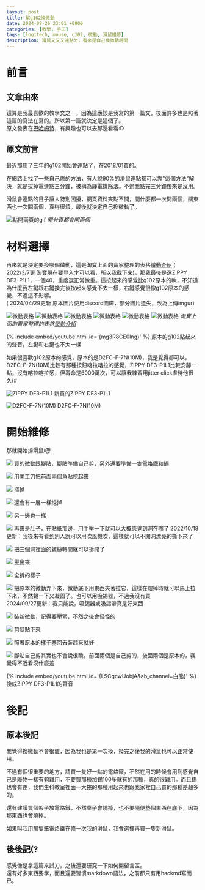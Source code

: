 ```yaml
---
layout: post
title: 幫g102換微動
date: 2024-09-26 23:01 +0800
categories: [教學, 手工]
tags: [logitech, mouse, g102, 微動, 滑鼠維修]
description: 滑鼠又又又連點ㄌ，看來是自己換微動時間
---
```


# 前言

## 文章由來  
這算是我最喜歡的教學文之一，因為這應該是我寫的第一篇文，後面許多也是照著這篇的寫法在寫的。所以第一篇就決定是這個了。  
原文發表在[巴哈姆特](https://home.gamer.com.tw/artwork.php?sn=5170130)，有興趣也可以去那邊看看:D

## 原文前言
最近那用了三年的g102開始會連點了，在2018/01買的。

在網路上找了一些自己修的方法，有人說90%的滑鼠連點都可以靠"這個方法"解決，就是拔掉電連點三分鐘，被稱為靜電排除法。不過我點完三分鐘後來是沒用。

滑鼠會連點的日子讓人特別困擾，網頁資料夾點不開，開什麼都一次開兩個，關東西也一次關兩個，真得很煩。最後就決定自己換微動了。  

![點開兩頁的gif](https://i.imgur.com/8S8WnIT.gif)
_開分頁都會開兩個_

# 材料選擇
再來就是決定要換哪個微動，這是淘寶上面的賣家整理的表格[微動介紹](https://item.taobao.com/item.htm?spm=a1z09.5.0.0.qVm547&id=38702279306&_u=638r2hi8a75) ( 2022/3/7更 淘寶現在要登入才可以看，所以我截下來)，那我最後是選ZIPPY DF3-P1L1，一個40，重度選正常微重。這按起來的感覺比g102原本的軟，不知道為什麼我左鍵跟右鍵換完後按起來感覺不太一樣，右鍵感覺很像g102原本的感覺，不過這不影響。  
( 2024/04/29更新 原本圖片使用discord圖床，部分圖片遺失，改為上傳imgur)  

![微動表格](https://i.imgur.com/4bPKJL0.png)
![微動表格](https://i.imgur.com/OX9dsfa.png)
![微動表格](https://i.imgur.com/R8bFo3z.png)
![微動表格](https://i.imgur.com/RdA4LuJ.png)
![微動表格](https://i.imgur.com/dZ8BKVZ.png)
![微動表格](https://i.imgur.com/dZ8BKVZ.png)
_淘寶上面的賣家整理的表格[微動介紹](https://item.taobao.com/item.htm?spm=a1z09.5.0.0.qVm547&id=38702279306&_u=638r2hi8a75)_  

{% include embed/youtube.html id='{mg3R8CE0lng}' %}
原本的g102點起來的聲音，左鍵和右鍵也不太一樣  

如果很喜歡g102原本的感覺，原本的是D2FC-F-7N(10M)，我是覺得都可以，D2FC-F-7N(10M)比較有那種按鈕喀拉喀拉的感覺，ZIPPY DF3-P1L1比較安靜一點，沒有喀拉喀拉感，但壽命是6000萬次，可以讓我練習用jitter click虐待他很久(#  

![ZIPPY DF3-P1L1](https://i.imgur.com/djz5xG0.jpg)
新買的ZIPPY DF3-P1L1  

![D2FC-F-7N(10M)](https://i.imgur.com/wn3zKPf.jpg)
D2FC-F-7N(10M)   

# 開始維修
那就開始拆滑鼠吧!  

![](https://i.imgur.com/izdezFH.jpeg)
買的微動跟腳貼，腳貼準備自己剪，另外還要準備一隻電烙鐵和錫  

![](https://i.imgur.com/t1wHh09.jpg)
用美工刀把前面兩個角貼挖起來  

![](https://i.imgur.com/QVTaSHA.jpg)
摳掉  

![](https://i.imgur.com/DOpAZ1M.jpg)
還會有一層一樣挖掉  

![](https://i.imgur.com/GvsoLmd.jpg)
另一邊也一樣  

![](https://i.imgur.com/34Ys6Q9.jpg)
再來是肚子，在貼紙那邊，用手壓一下就可以大概感覺到洞在哪了
2022/10/18更新：我後來有看到別人說可以用吹風機吹，這樣就可以不開洞漂亮的撕下來了

![](https://i.imgur.com/uW0HjMu.jpg)
把三個洞裡面的螺絲轉開就可以拆開了

![](https://i.imgur.com/q8wuAk8.jpg)
拔出來  

![](https://i.imgur.com/ObVlHCo.jpg)
 全拆的樣子  

![](https://i.imgur.com/675izjl.jpg)
把原本的微動弄下來，微動底下用東西夾著拉它，這樣在熔掉時就可以馬上拉下來，不然錫一下又凝固了。也可以用吸錫器，不過我沒有買  
2024/09/27更新：我只能說，吸錫器或吸錫帶真是好東西  

![](https://i.imgur.com/8YkE6se.jpg)
裝新微動，記得要壓緊，不然之後會怪怪的  

![](https://i.imgur.com/L7Zgqoe.jpg)
剪腳貼下來  

![](https://i.imgur.com/3deCrZw.jpg)
照著原本的樣子塞回去裝起來就好  

![](https://i.imgur.com/1Lg49yP.jpg)
腳貼自己剪其實也不會說很醜，前面兩個是自己剪的，後面兩個是原本的，我覺得不近看沒什麼差  

{% include embed/youtube.html id='{LSCgcwUobjA&ab_channel=白熊}' %}
換成ZIPPY DF3-P1L1的聲音  

# 後記

## 原本後記
我覺得換微動不會很難，因為我也是第一次換，換完之後我的滑鼠也可以正常使用。  

不過有個很重要的地方，請買一隻好一點的電烙鐵，不然在用的時候會用到感覺自己是廢物一樣有夠難用，不要買那種加錫100多就有的那種，真的很難用。而且錫也會有差，我們生科教室裡面一大捲的那種用起來也跟我家裡自己買的那種差超多的。  

還有建議買個架子放電烙鐵，不然桌子會燒掉，也不要隨便墊個東西在底下，因為那東西也會燒掉。  

如果叫我用那隻笨電烙鐵在修一次我的滑鼠，我會選擇再買一隻新滑鼠。  

## 後後記(?
感覺像是拿這篇來試刀，之後還要研究一下如何開留言區。  
還有好多東西要學，而且還要習慣markdown語法，之前都只有用hackmd寫而已。
